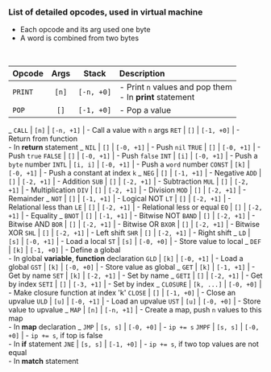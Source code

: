 ### List of detailed opcodes, used in virtual machine

- Each opcode and its arg used one byte
- A word is combined from two bytes

<br>

Opcode|Args|Stack|Description
:--|:--:|:--:|:--
`PRINT` | `[n]`    | `[-n, +0]` | - Print `n` values and pop them<br>- In **print** statement
`POP`   | `[]`     | `[-1, +0]` | - Pop a value
_
`CALL`  | `[n]`    | `[-n, +1]` | - Call a value with `n` args
`RET`   | `[]`     | `[-1, +0]` | - Return from function<br>- In **return** statement
_
`NIL`   | `[]`     | `[-0, +1]` | - Push `nil`
`TRUE`  | `[]`     | `[-0, +1]` | - Push `true`
`FALSE` | `[]`     | `[-0, +1]` | - Push `false`
`INT`   | `[i]`    | `[-0, +1]` | - Push a `byte` number
`INTL`  | `[i, i]` | `[-0, +1]` | - Push a `word` number
`CONST` | `[k]`    | `[-0, +1]` | - Push a constant at index `k`
_
`NEG`   | `[]`     | `[-1, +1]` | - Negative
`ADD`   | `[]`     | `[-2, +1]` | - Addition
`SUB`   | `[]`     | `[-2, +1]` | - Subtraction
`MUL`   | `[]`     | `[-2, +1]` | - Multiplication
`DIV`   | `[]`     | `[-2, +1]` | - Division
`MOD`   | `[]`     | `[-2, +1]` | - Remainder
_
`NOT`   | `[]`     | `[-1, +1]` | - Logical NOT
`LT`    | `[]`     | `[-2, +1]` | - Relational less than
`LE`    | `[]`     | `[-2, +1]` | - Relational less or equal
`EQ`    | `[]`     | `[-2, +1]` | - Equality
_
`BNOT`  | `[]`     | `[-1, +1]` | - Bitwise NOT
`BAND`  | `[]`     | `[-2, +1]` | - Bitwise AND
`BOR`   | `[]`     | `[-2, +1]` | - Bitwise OR
`BXOR`  | `[]`     | `[-2, +1]` | - Bitwise XOR
`SHL`   | `[]`     | `[-2, +1]` | - Left shift 
`SHR`   | `[]`     | `[-2, +1]` | - Right shift
_
`LD`    | `[s]`    | `[-0, +1]` | - Load a local
`ST`    | `[s]`    | `[-0, +0]` | - Store value to local
_
`DEF`   | `[k]`    | `[-1, +0]` | - Define a global<br>- In global **variable**, **function** declaration
`GLD`   | `[k]`    | `[-0, +1]` | - Load a global
`GST`   | `[k]`    | `[-0, +0]` | - Store value as global
_
`GET`   | `[k]`    | `[-1, +1]` | - Get by name
`SET`   | `[k]`    | `[-2, +1]` | - Set by name
_
`GETI`  | `[]`     | `[-2, +1]` | - Get by index
`SETI`  | `[]`     | `[-3, +1]` | - Set by index
_
`CLOSURE` | `[k, ...]` | `[-0, +0]` | - Make closure function at index 'k'
`CLOSE`   | `[]`       | `[-1, +0]` | - Close an upvalue
`ULD`     | `[u]`      | `[-0, +1]` | - Load an upvalue
`UST`     | `[u]`      | `[-0, +0]` | - Store value to upvalue
_
`MAP`   | `[n]`    | `[-n, +1]` | - Create a map, push `n` values to this map<br>- In **map** declaration
_
`JMP`   | `[s, s]` | `[-0, +0]` | - `ip += s`
`JMPF`  | `[s, s]` | `[-0, +0]` | - `ip += s`, if top is false<br>- In **if** statement
`JNE`   | `[s, s]` | `[-1, +0]` | - `ip += s`, if two top values are not equal<br>- In **match** statement
